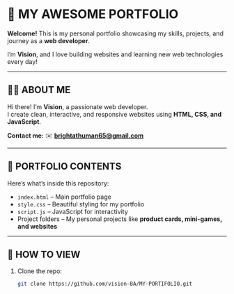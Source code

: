 # 🚀 MY AWESOME PORTFOLIO

**Welcome!** This is my personal portfolio showcasing my skills, projects, and journey as a **web developer**.  

I’m **Vision**, and I love building websites and learning new web technologies every day!  

---

## 👨‍💻 ABOUT ME
Hi there! I’m **Vision**, a passionate web developer.  
I create clean, interactive, and responsive websites using **HTML, CSS, and JavaScript**.  

**Contact me:** ✉️ **brightathuman65@gmail.com**

---

## 💼 PORTFOLIO CONTENTS
Here’s what’s inside this repository:  
- `index.html` – Main portfolio page  
- `style.css` – Beautiful styling for my portfolio  
- `script.js` – JavaScript for interactivity  
- Project folders – My personal projects like **product cards, mini-games, and websites**

---

## 🚀 HOW TO VIEW
1. Clone the repo:  
   ```bash
   git clone https://github.com/vision-BA/MY-PORTIFOLIO.git
